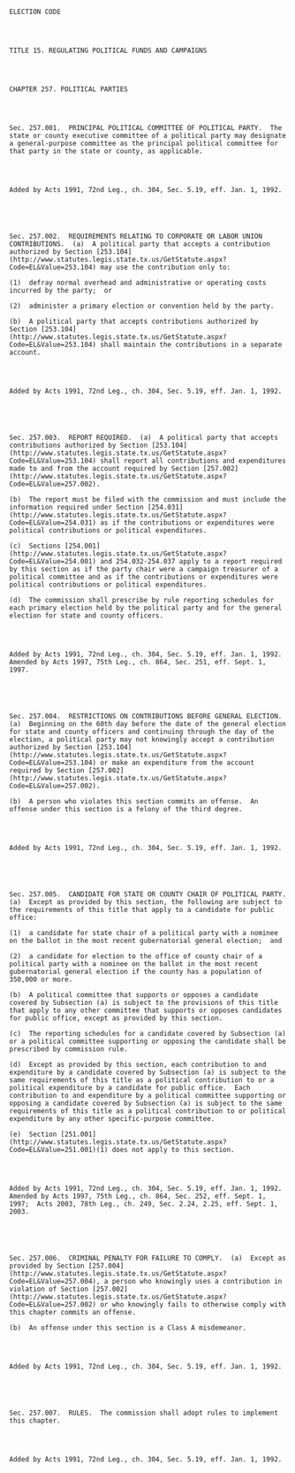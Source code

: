 ﻿
    
    
    	
    					
    
    
    ELECTION CODE
    
      
    
    
    TITLE 15. REGULATING POLITICAL FUNDS AND CAMPAIGNS
    
      
    
    
    CHAPTER 257. POLITICAL PARTIES
    
      
    
    
    Sec. 257.001.  PRINCIPAL POLITICAL COMMITTEE OF POLITICAL PARTY.  The state or county executive committee of a political party may designate a general-purpose committee as the principal political committee for that party in the state or county, as applicable.
    
    
    
    
    Added by Acts 1991, 72nd Leg., ch. 304, Sec. 5.19, eff. Jan. 1, 1992.
    
    
    
    
    
    Sec. 257.002.  REQUIREMENTS RELATING TO CORPORATE OR LABOR UNION CONTRIBUTIONS.  (a)  A political party that accepts a contribution authorized by Section [253.104](http://www.statutes.legis.state.tx.us/GetStatute.aspx?Code=EL&Value=253.104) may use the contribution only to:
    
    (1)  defray normal overhead and administrative or operating costs incurred by the party;  or
    
    (2)  administer a primary election or convention held by the party.
    
    (b)  A political party that accepts contributions authorized by Section [253.104](http://www.statutes.legis.state.tx.us/GetStatute.aspx?Code=EL&Value=253.104) shall maintain the contributions in a separate account.
    
    
    
    
    Added by Acts 1991, 72nd Leg., ch. 304, Sec. 5.19, eff. Jan. 1, 1992.
    
    
    
    
    
    Sec. 257.003.  REPORT REQUIRED.  (a)  A political party that accepts contributions authorized by Section [253.104](http://www.statutes.legis.state.tx.us/GetStatute.aspx?Code=EL&Value=253.104) shall report all contributions and expenditures made to and from the account required by Section [257.002](http://www.statutes.legis.state.tx.us/GetStatute.aspx?Code=EL&Value=257.002).
    
    (b)  The report must be filed with the commission and must include the information required under Section [254.031](http://www.statutes.legis.state.tx.us/GetStatute.aspx?Code=EL&Value=254.031) as if the contributions or expenditures were political contributions or political expenditures.
    
    (c)  Sections [254.001](http://www.statutes.legis.state.tx.us/GetStatute.aspx?Code=EL&Value=254.001) and 254.032-254.037 apply to a report required by this section as if the party chair were a campaign treasurer of a political committee and as if the contributions or expenditures were political contributions or political expenditures.
    
    (d)  The commission shall prescribe by rule reporting schedules for each primary election held by the political party and for the general election for state and county officers.
    
    
    
    
    Added by Acts 1991, 72nd Leg., ch. 304, Sec. 5.19, eff. Jan. 1, 1992.  Amended by Acts 1997, 75th Leg., ch. 864, Sec. 251, eff. Sept. 1, 1997.
    
    
    
    
    
    Sec. 257.004.  RESTRICTIONS ON CONTRIBUTIONS BEFORE GENERAL ELECTION.  (a)  Beginning on the 60th day before the date of the general election for state and county officers and continuing through the day of the election, a political party may not knowingly accept a contribution authorized by Section [253.104](http://www.statutes.legis.state.tx.us/GetStatute.aspx?Code=EL&Value=253.104) or make an expenditure from the account required by Section [257.002](http://www.statutes.legis.state.tx.us/GetStatute.aspx?Code=EL&Value=257.002).
    
    (b)  A person who violates this section commits an offense.  An offense under this section is a felony of the third degree.
    
    
    
    
    Added by Acts 1991, 72nd Leg., ch. 304, Sec. 5.19, eff. Jan. 1, 1992.
    
    
    
    
    
    Sec. 257.005.  CANDIDATE FOR STATE OR COUNTY CHAIR OF POLITICAL PARTY.  (a)  Except as provided by this section, the following are subject to the requirements of this title that apply to a candidate for public office:
    
    (1)  a candidate for state chair of a political party with a nominee on the ballot in the most recent gubernatorial general election;  and
    
    (2)  a candidate for election to the office of county chair of a political party with a nominee on the ballot in the most recent gubernatorial general election if the county has a population of 350,000 or more.
    
    (b)  A political committee that supports or opposes a candidate covered by Subsection (a) is subject to the provisions of this title that apply to any other committee that supports or opposes candidates for public office, except as provided by this section.
    
    (c)  The reporting schedules for a candidate covered by Subsection (a) or a political committee supporting or opposing the candidate shall be prescribed by commission rule.
    
    (d)  Except as provided by this section, each contribution to and expenditure by a candidate covered by Subsection (a) is subject to the same requirements of this title as a political contribution to or a political expenditure by a candidate for public office.  Each contribution to and expenditure by a political committee supporting or opposing a candidate covered by Subsection (a) is subject to the same requirements of this title as a political contribution to or political expenditure by any other specific-purpose committee.
    
    (e)  Section [251.001](http://www.statutes.legis.state.tx.us/GetStatute.aspx?Code=EL&Value=251.001)(1) does not apply to this section.
    
    
    
    
    Added by Acts 1991, 72nd Leg., ch. 304, Sec. 5.19, eff. Jan. 1, 1992.  Amended by Acts 1997, 75th Leg., ch. 864, Sec. 252, eff. Sept. 1, 1997;  Acts 2003, 78th Leg., ch. 249, Sec. 2.24, 2.25, eff. Sept. 1, 2003.
    
    
    
    
    
    Sec. 257.006.  CRIMINAL PENALTY FOR FAILURE TO COMPLY.  (a)  Except as provided by Section [257.004](http://www.statutes.legis.state.tx.us/GetStatute.aspx?Code=EL&Value=257.004), a person who knowingly uses a contribution in violation of Section [257.002](http://www.statutes.legis.state.tx.us/GetStatute.aspx?Code=EL&Value=257.002) or who knowingly fails to otherwise comply with this chapter commits an offense.
    
    (b)  An offense under this section is a Class A misdemeanor.
    
    
    
    
    Added by Acts 1991, 72nd Leg., ch. 304, Sec. 5.19, eff. Jan. 1, 1992.
    
    
    
    
    
    Sec. 257.007.  RULES.  The commission shall adopt rules to implement this chapter.
    
    
    
    
    Added by Acts 1991, 72nd Leg., ch. 304, Sec. 5.19, eff. Jan. 1, 1992.
    
    
    
    
    				
